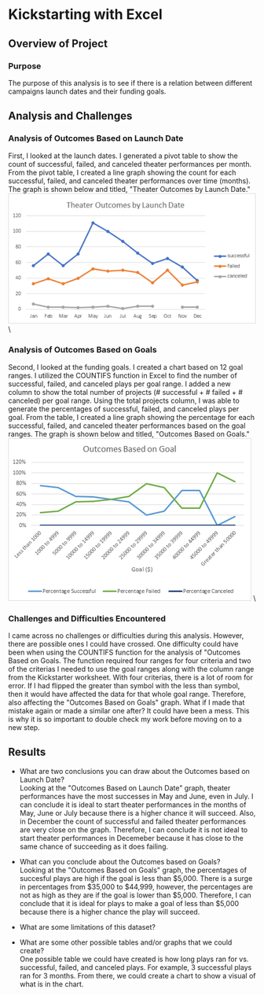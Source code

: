 # Kickstarting with Excel

## Overview of Project

### Purpose
The purpose of this analysis is to see if there is a relation between different campaigns launch dates and their funding goals. 

## Analysis and Challenges

### Analysis of Outcomes Based on Launch Date
First, I looked at the launch dates. I generated a pivot table to show the count of successful, failed, and canceled theater performances per month. From the pivot table, I created a line graph showing the count for each successful, failed, and canceled theater performances over time (months). The graph is shown below and titled, "Theater Outcomes by Launch Date."
\
![Outcomes Based on Launch Date](Images/Theater_Outcomes_vs_Launch.png)
\
### Analysis of Outcomes Based on Goals
Second, I looked at the funding goals. I created a chart based on 12 goal ranges. I utilized the COUNTIFS function in Excel to find the number of successful, failed, and canceled plays per goal range. I added a new column to show the total number of projects (# successful + # failed + # canceled) per goal range. Using the total projects column, I was able to generate the percentages of successful, failed, and canceled plays per goal. From the table, I created a line graph showing the percentage for each successful, failed, and canceled theater performances based on the goal ranges. The graph is shown below and titled, "Outcomes Based on Goals."
\
![Outcomes Based on Goals](Images/Outcomes_vs_Goals.png)
\
### Challenges and Difficulties Encountered
I came across no challenges or difficulties during this analysis. However, there are possible ones I could have crossed. One difficulty could have been when using the COUNTIFS function for the analysis of "Outcomes Based on Goals. The function required four ranges for four criteria and two of the criterias I needed to use the goal ranges along with the column range from the Kickstarter worksheet. With four criterias, there is a lot of room for error. If I had flipped the greater than symbol with the less than symbol, then it would have affected the data for that whole goal range. Therefore, also affecting the "Outcomes Based on Goals" graph. What if I made that mistake again or made a similar one after? It could have been a mess. This is why it is so important to double check my work before moving on to a new step. 

## Results

- What are two conclusions you can draw about the Outcomes based on Launch Date?\
  Looking at the "Outcomes Based on Launch Date" graph, theater performances have the most successes in May and June, even in July. I can conclude it is ideal to start theater performances in the months of May, June or July because there is a higher chance it will succeed. Also, in December the count of successful and failed theater performances are very close on the graph. Therefore, I can conclude it is not ideal to start theater performances in Decemeber because it has close to the same chance of succeeding as it does failing.

- What can you conclude about the Outcomes based on Goals?\
  Looking at the "Outcomes Based on Goals" graph, the percentages of succesful plays are high if the goal is less than $5,000. There is a surge in percentages from $35,000 to $44,999, however, the percentages are not as high as they are if the goal is lower than $5,000. Therefore, I can conclude that it is ideal for plays to make a goal of less than $5,000 because there is a higher chance the play will succeed.
  
- What are some limitations of this dataset?

- What are some other possible tables and/or graphs that we could create?\
  One possible table we could have created is how long plays ran for vs. successful, failed, and canceled plays. For example, 3 successful plays ran for 3 months. From there, we could create a chart to show a visual of what is in the chart.
